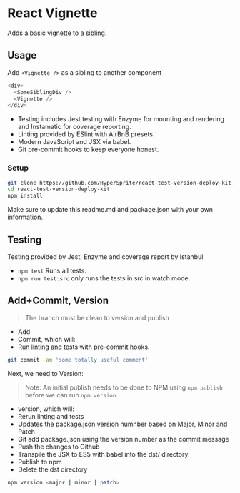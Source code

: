 # React Vignette

Adds a basic vignette to a sibling.

## Usage

Add ```<Vignette />``` as a sibling to another component

```js
<div>
  <SomeSiblingDiv />
  <Vignette />
</div>
```


* Testing includes Jest testing with Enzyme for mounting and rendering and Instamatic for coverage reporting.
* Linting provided by ESlint with AirBnB presets.
* Modern JavaScript and JSX via babel.
* Git pre-commit hooks to keep everyone honest.


### Setup
```bash
git clone https://github.com/HyperSprite/react-test-version-deploy-kit.git
cd react-test-version-deploy-kit
npm install
```
Make sure to update this readme.md and package.json with your own information.

## Testing

Testing provided by Jest, Enzyme and coverage report by Istanbul

* ```npm test``` Runs all tests.
* ```npm run test:src``` only runs the tests in src in watch mode.

## Add+Commit, Version

> The branch must be clean to version and publish

* Add
* Commit, which will:
 * Run linting and tests with pre-commit hooks.

```bash
git commit -am 'some totally useful comment'
```



Next, we need to Version:

> Note: An initial publish needs to be done to NPM using ```npm publish``` before we can run ```npm version```.

* version, which will:
 * Rerun linting and tests
 * Updates the package.json version numnber based on Major, Minor and Patch
 * Git add package.json using the version number as the commit message
 * Push the changes to Github
 * Transpile the JSX to ES5 with babel into the dst/ directory
 * Publish to npm
 * Delete the dst directory

```bash   
npm version <major | minor | patch>
```

